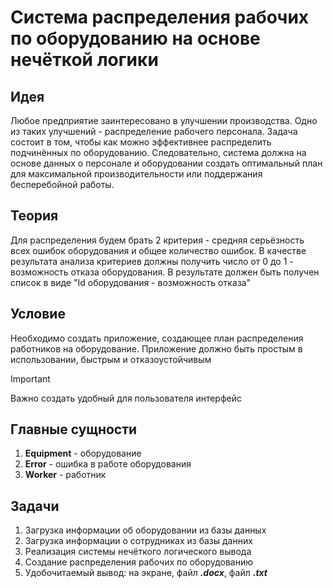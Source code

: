 # Система распределения рабочих по оборудованию на основе нечёткой логики

## Идея
Любое предприятие заинтересовано в улучшении производства. Одно из таких улучшений - распределение рабочего персонала. Задача состоит в том, чтобы как можно эффективнее распределить подчинённых по оборудованию. Следовательно, система должна на основе данных о персонале и оборудовании создать оптимальный план для максимальной производительности или поддержания бесперебойной работы.


## Теория
Для распределения будем брать 2 критерия - средняя серьёзность всех ошибок оборудования и общее количество ошибок. В качестве результата анализа критериев должны получить число от 0 до 1 - возможность отказа оборудования.
В результате должен быть получен список в виде "Id оборудования - возможность отказа"

## Условие
Необходимо создать приложение, создающее план распределения работников на оборудование. Приложение должно быть простым в использовании, быстрым и отказоустойчивым
> [!IMPORTANT]
> Важно создать удобный для пользователя интерфейс


## Главные сущности
1. **Equipment** - оборудование
2. **Error** - ошибка в работе оборудования
3. **Worker** - работник

## Задачи
1. Загрузка информации об оборудовании из базы данных
2. Загрузка информации о сотрудниках из базы данних
3. Реализация системы нечёткого логического вывода
4. Создание распределения рабочих по оборудованию
5. Удобочитаемый вывод: на экране, файл ***.docx***, файл ***.txt***
